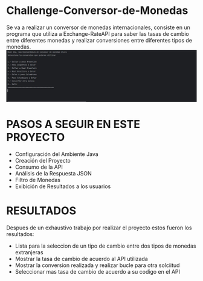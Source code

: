 # Challenge-Conversor-de-Monedas
Se va a realizar un conversor de monedas internacionales, consiste en un programa que utiliza a Exchange-RateAPI para saber las tasas de cambio entre diferentes monedas y realizar conversiones entre diferentes tipos de monedas.
<img src="https://github.com/DanielOrtz/Challenge-Conversor-de-Monedas/blob/0152357c3ef5fd2f28b3f5612bd045fe816b3a74/Inicio%20del%20challenge.JPG">
<h1>PASOS A SEGUIR EN ESTE PROYECTO</h1>
<ul>
  <li>Configuración del Ambiente Java</li>
  <li>Creación del Proyecto</li>
  <li>Consumo de la API</li>
  <li>Análisis de la Respuesta JSON</li>
  <li>Filtro de Monedas</li>
  <li>Exibición de Resultados a los usuarios</li>
  
</ul>

<h1>RESULTADOS</h1>
Despues de un exhaustivo trabajo por realizar el proyecto estos fueron los resultados:
<ul>
  <li>Lista para la seleccion de un tipo de cambio entre dos tipos de monedas extranjeras</li>
  <li>Mostrar la tasa de cambio de acuerdo al API utilizada</li>
  <li>Mostrar la conversion realizada y realizar bucle para otra solciitud</li>
  <li>Seleccionar mas tasa de cambio de acuerdo a su codigo en el API</li>
</ul>
